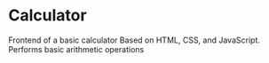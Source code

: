 # Calculator
Frontend of a basic calculator
Based on HTML, CSS, and JavaScript. Performs basic arithmetic operations

